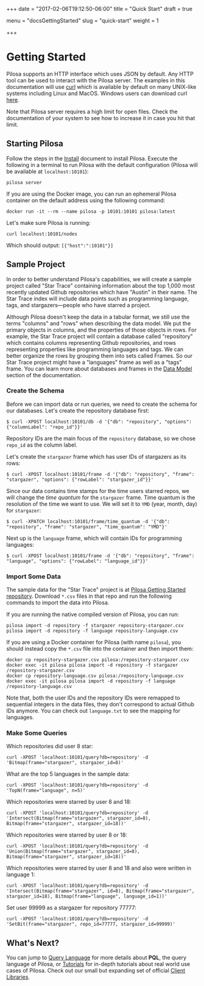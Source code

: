 +++
date = "2017-02-06T19:12:50-06:00"
title = "Quick Start"
draft = true

menu = "docsGettingStarted"
slug = "quick-start"
weight = 1

+++

# Getting Started

Pilosa supports an HTTP interface which uses JSON by default. 
Any HTTP tool can be used to interact with the Pilosa server. The examples in this documentation will use [curl](https://curl.haxx.se/) which is available by default on many UNIX-like systems including Linux and MacOS. Windows users can download curl [here](https://curl.haxx.se/download.html).

Note that Pilosa server requires a high limit for open files. Check the documentation of your system to see how to increase it in case you hit that limit.

## Starting Pilosa

Follow the steps in the [Install](install) document to install Pilosa.
Execute the following in a terminal to run Pilosa with the default configuration (Pilosa will be available at `localhost:10101`):
```
pilosa server
```

If you are using the Docker image, you can run an ephemeral Pilosa container on the default address using the following command:
```
docker run -it --rm --name pilosa -p 10101:10101 pilosa:latest
```

Let's make sure Pilosa is running:
```
curl localhost:10101/nodes
```

Which should output: `[{"host":":10101"}]`

## Sample Project

In order to better understand Pilosa's capabilities, we will create a sample project called "Star Trace" containing information about the top 1,000 most recently updated Github repositories which have "Austin" in their name. The Star Trace index will include data points such as programming language, tags, and stargazers—people who have starred a project.

Although Pilosa doesn't keep the data in a tabular format, we still use the terms "columns" and "rows" when describing the data model. We put the primary objects in columns, and the properties of those objects in rows. For example, the Star Trace project will contain a database called "repository" which contains columns representing Github repositories, and rows representing properties like programming languages and tags. We can better organize the rows by grouping them into sets called Frames. So our Star Trace project might have a "languages" frame as well as a "tags" frame. You can learn more about databases and frames in the [Data Model](data_model) section of the documentation.

### Create the Schema

Before we can import data or run queries, we need to create the schema for our databases. Let's create the repository database first:
```
$ curl -XPOST localhost:10101/db -d '{"db": "repository", "options": {"columnLabel": "repo_id"}}'
```

Repository IDs are the main focus of the `repository` database, so we chose `repo_id` as the column label.

Let's create the `stargazer` frame which has user IDs of stargazers as its rows:
```
$ curl -XPOST localhost:10101/frame -d '{"db": "repository", "frame": "stargazer", "options": {"rowLabel": "stargazer_id"}}'
```

Since our data contains time stamps for the time users starred repos, we will change the *time quantum* for the `stargazer` frame. Time quantum is the resolution of the time we want to use. We will set it to `YMD` (year, month, day) for `stargazer`:
```
$ curl -XPATCH localhost:10101/frame/time_quantum -d '{"db": "repository", "frame": "stargazer", "time_quantum": "YMD"}'
```

Next up is the `language` frame, which will contain IDs for programming languages:
```
$ curl -XPOST localhost:10101/frame -d '{"db": "repository", "frame": "language", "options": {"rowLabel": "language_id"}}'
```
### Import Some Data

The sample data for the "Star Trace" project is at [Pilosa Getting Started repository](https://github.com/pilosa/getting-started). Download `*.csv` files in that repo and run the following commands to import the data into Pilosa.

If you are running the native compiled version of Pilosa, you can run:
```
pilosa import -d repository -f stargazer repository-stargazer.csv
pilosa import -d repository -f language repository-language.csv
```

If you are using a Docker container for Pilosa (with name `pilosa`), you should instead copy the `*.csv` file into the container and then import them:
```
docker cp repository-stargazer.csv pilosa:/repository-stargazer.csv
docker exec -it pilosa pilosa import -d repository -f stargazer /repository-stargazer.csv
docker cp repository-language.csv pilosa:/repository-language.csv
docker exec -it pilosa pilosa import -d repository -f language /repository-language.csv
```

Note that, both the user IDs and the repository IDs were remapped to sequential integers in the data files, they don't correspond to actual Github IDs anymore. You can check out `language.txt` to see the mapping for languages.

### Make Some Queries

Which repositories did user 8 star:
```
curl -XPOST 'localhost:10101/query?db=repository' -d 'Bitmap(frame="stargazer", stargazer_id=8)'
```

What are the top 5 languages in the sample data:
```
curl -XPOST 'localhost:10101/query?db=repository' -d 'TopN(frame="language", n=5)'
```

Which repositories were starred by user 8 and 18:
```
curl -XPOST 'localhost:10101/query?db=repository' -d 'Intersect(Bitmap(frame="stargazer", stargazer_id=8), Bitmap(frame="stargazer", stargazer_id=18))'
```

Which repositories were starred by user 8 or 18:
```
curl -XPOST 'localhost:10101/query?db=repository' -d 'Union(Bitmap(frame="stargazer", stargazer_id=8), Bitmap(frame="stargazer", stargazer_id=18))'
```

Which repositories were starred by user 8 and 18 and also were written in language 1:
```
curl -XPOST 'localhost:10101/query?db=repository' -d 'Intersect(Bitmap(frame="stargazer", id=8), Bitmap(frame="stargazer", stargazer_id=18), Bitmap(frame="language", language_id=1))'
```

Set user 99999 as a stargazer for repository 77777:
```
curl -XPOST 'localhost:10101/query?db=repository' -d 'SetBit(frame="stargazer", repo_id=77777, stargazer_id=99999)'
```

## What's Next?

You can jump to [Query Language](query_language) for more details about **PQL**, the query language of Pilosa, or [Tutorials](tutorials) for in-depth tutorials about real world use cases of Pilosa. Check out our small but expanding set of official [Client Libraries](client_libraries).
